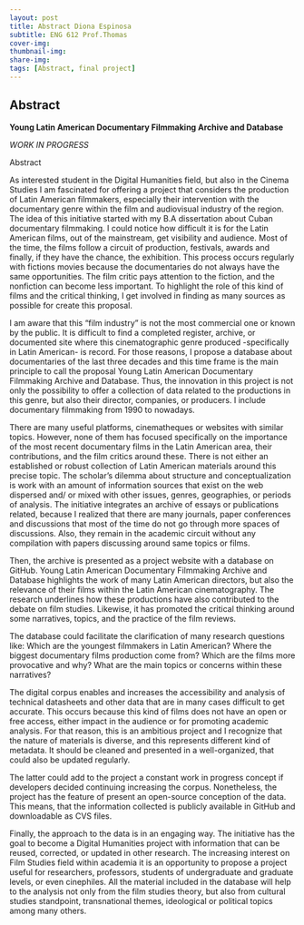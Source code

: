 ```yaml
---
layout: post
title: Abstract Diona Espinosa
subtitle: ENG 612 Prof.Thomas
cover-img:
thumbnail-img: 
share-img: 
tags: [Abstract, final project]
---
```


## Abstract

**Young Latin American Documentary Filmmaking Archive and Database**

*WORK IN PROGRESS*

Abstract 

As interested student in the Digital Humanities field, but also in the Cinema Studies I am fascinated for offering a project that considers the production of Latin American filmmakers, especially their intervention with the documentary genre within the film and audiovisual industry of the region. The idea of this initiative started with my B.A dissertation about Cuban documentary filmmaking. I could notice how difficult it is for the Latin American films, out of the mainstream, get visibility and audience. Most of the time, the films follow a circuit of production, festivals, awards and finally, if they have the chance, the exhibition. This process occurs regularly with fictions movies because the documentaries do not always have the same opportunities.  The film critic pays attention to the fiction, and the nonfiction can become less important. To highlight the role of this kind of films and the critical thinking, I get involved in finding as many sources as possible for create this proposal. 

I am aware that this “film industry” is not the most commercial one or known by the public. It is difficult to find a completed register, archive, or documented site where this cinematographic genre produced -specifically in Latin American- is record. For those reasons, I propose a database about documentaries of the last three decades and this time frame is the main principle to call the proposal Young Latin American Documentary Filmmaking Archive and Database.  Thus, the innovation in this project is not only the possibility to offer a collection of data related to the productions in this genre, but also their director, companies, or producers. I include documentary filmmaking from 1990 to nowadays. 

There are many useful platforms, cinematheques or websites with similar topics. However, none of them has focused specifically on the importance of the most recent documentary films in the Latin American area, their contributions, and the film critics around these. There is not either an established or robust collection of Latin American materials around this precise topic. The scholar’s dilemma about structure and conceptualization is work with an amount of information sources that exist on the web dispersed and/ or mixed with other issues, genres, geographies, or periods of analysis. The initiative integrates an archive of essays or publications related, because I realized that there are many journals, paper conferences and discussions that most of the time do not go through more spaces of discussions. Also, they remain in the academic circuit without any compilation with papers discussing around same topics or films.  

Then, the archive is presented as a project website with a database on GitHub. Young Latin American Documentary Filmmaking Archive and Database highlights the work of many Latin American directors, but also the relevance of their films within the Latin American cinematography. The research underlines how these productions have also contributed to the debate on film studies. Likewise, it has promoted the critical thinking around some narratives, topics, and the practice of the film reviews.

The database could facilitate the clarification of many research questions like: Which are the youngest filmmakers in Latin American? Where the biggest documentary films production come from? Which are the films more provocative and why? What are the main topics or concerns within these narratives? 

The digital corpus enables and increases the accessibility and analysis of technical datasheets and other data that are in many cases difficult to get accurate. This occurs because this kind of films does not have an open or free access, either impact in the audience or for promoting academic analysis. For that reason, this is an ambitious project and I recognize that the nature of materials is diverse, and this represents different kind of metadata. It should be cleaned and presented in a well-organized, that could also be updated regularly.  

The latter could add to the project a constant work in progress concept if developers decided continuing increasing the corpus. Nonetheless, the project has the feature of present an open-source conception of the data. This means, that the information collected is publicly available in GitHub and downloadable as CVS files. 

Finally, the approach to the data is in an engaging way. The initiative has the goal to become a Digital Humanities project with information that can be reused, corrected, or updated in other research. The increasing interest on Film Studies field within academia it is an opportunity to propose a project useful for researchers, professors, students of undergraduate and graduate levels, or even cinephiles. All the material included in the database will help to the analysis not only from the film studies theory, but also from cultural studies standpoint, transnational themes, ideological or political topics among many others. 
